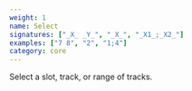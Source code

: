 ```yaml
---
weight: 1
name: Select
signatures: ["_X_ _Y_", "_X_", "_X1_;_X2_"]
examples: ["7 8", "2", "1;4"]
category: core
---
```

Select a slot, track, or range of tracks.
